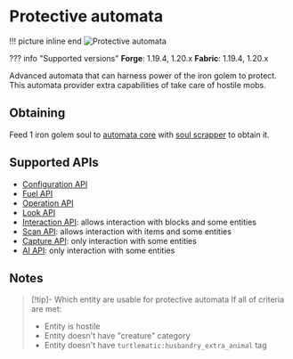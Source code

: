 # Protective automata

!!! picture inline end
    ![Protective automata](protective_automata.png)


??? info "Supported versions"
    **Forge**: 1.19.4, 1.20.x
    **Fabric**: 1.19.4, 1.20.x

Advanced automata that can harness power of the iron golem to protect. This automata provider extra capabilities of take care of hostile mobs.

## Obtaining

Feed 1 iron golem soul to [automata core](automata.md) with [soul scrapper](soul_scrapper.md) to obtain it.

## Supported APIs

- [Configuration API](configuration.md)
- [Fuel API](fuel.md)
- [Operation API](operation.md)
- [Look API](look.md)
- [Interaction API](interaction.md): allows interaction with blocks and some entities
- [Scan API](scan.md): allows interaction with items and some entities
- [Capture API](capture.md): only interaction with some entities
- [AI API](ai.md): only interaction with some entities

## Notes

> [!tip]- Which entity are usable for protective automata
> If all of criteria are met:
> - Entity is hostile
> - Entity doesn't have "creature" category
> - Entity doesn't have `turtlematic:husbandry_extra_animal` tag
